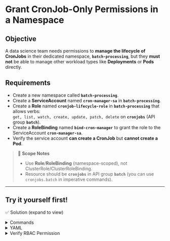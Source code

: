# Grant CronJob-Only Permissions in a Namespace

## Objective
A data science team needs permissions to **manage the lifecycle of CronJobs** in their dedicated namespace, **`batch-processing`**, but they **must not** be able to manage other workload types like **Deployments** or **Pods** directly.

## Requirements
- Create a new namespace called **`batch-processing`**.
- Create a **ServiceAccount** named **`cron-manager-sa`** in **`batch-processing`**.
- Create a **Role** named **`cronjob-lifecycle-role`** in **`batch-processing`** that allows verbs:  
  `get, list, watch, create, update, patch, delete` on **`cronjobs`** (API group **`batch`**).
- Create a **RoleBinding** named **`bind-cron-manager`** to grant the role to the ServiceAccount **`cron-manager-sa`**.
- Verify the service account **can create a CronJob** but **cannot create a Pod**.

> 📝 **Scope Notes**
> - Use **Role**/**RoleBinding** (namespace-scoped), not ClusterRole/ClusterRoleBinding.
> - Resource should be **`cronjobs`** in API group **`batch`** (you can use `cronjobs.batch` in imperative commands).

---

## Try it yourself first!

✅ Solution (expand to view)

<details><summary>Commands</summary>

```bash

# Namespace
kubectl create namespace batch-processing

# ServiceAccount
kubectl create sa cron-manager-sa -n batch-processing

# Role
kubectl create role cronjob-lifecycle-role \
  -n batch-processing \
  --verb=get,list,watch,create,update,patch,delete \
  --resource=cronjobs.batch

# RoleBinding
kubectl create rolebinding bind-cron-manager \
  -n batch-processing \
  --role=cronjob-lifecycle-role \
  --serviceaccount=batch-processing:cron-manager-sa
```
</details>

<details><summary>YAML</summary>

```yaml
apiVersion: v1
kind: ServiceAccount
metadata:
  name: cron-manager-sa
  namespace: batch-processing
---
apiVersion: rbac.authorization.k8s.io/v1
kind: Role
metadata:
  name: cronjob-lifecycle-role
  namespace: batch-processing
rules:
  - apiGroups: ["batch"]
    resources: ["cronjobs"]
    verbs: ["get", "list", "watch", "create", "update", "patch", "delete"]
---
apiVersion: rbac.authorization.k8s.io/v1
kind: RoleBinding
metadata:
  name: bind-cron-manager
  namespace: batch-processing
subjects:
  - kind: ServiceAccount
    name: cron-manager-sa
    namespace: batch-processing
roleRef:
  apiGroup: rbac.authorization.k8s.io
  kind: Role
  name: cronjob-lifecycle-role
```

</details>


<details><summary>Verify RBAC Permission</summary>
  
```bash
# Should succeed
kubectl auth can-i create cronjobs.batch \
  --as=system:serviceaccount:batch-processing:cron-manager-sa \
  -n batch-processing

# Should fail
kubectl auth can-i create pods \
  --as=system:serviceaccount:batch-processing:cron-manager-sa \
  -n batch-processing
```

</details>
